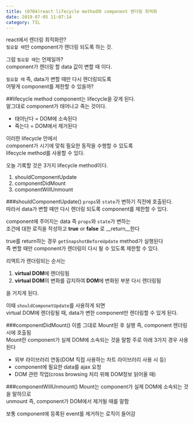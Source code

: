 ```yaml
---
title: (0704)react lifecycle method와 component 렌더링 최적화
date: 2019-07-05 11:07:14
category: TIL
---
```


react에서 렌더링 최적화란?  
`필요할 때`만 component가 렌더링 되도록 하는 것.  
  
그럼 `필요할 때`는 언제일까?  
component가 렌더링 할 data 값이 변할 때 이다.  

`필요할 때` 즉, data가 변할 때만 다시 렌더링되도록  
어떻게 component를 제한할 수 있을까?  

##lifecycle method
component는 lifecycle을 갖게 된다.  
말그대로 component가 태어나고 죽는 것이다.  
  
- 태어난다 = DOM에 소속된다  
- 죽는다 = DOM에서 제거된다

이러한 lifecycle 안에서  
component가 시기에 맞춰 필요한 동작을 수행할 수 있도록  
lifecycle method를 사용할 수 있다.  
  
오늘 기록할 것은 3가지 lifecycle method이다.  

1. shouldComponentUpdate
2. componentDidMount
3. componentWillUnmount

###shouldComponentUpdate()
`props`와 `state`가 변하기 직전에 호출된다.  
따라서 data가 변할 때만 다시 렌더링 되도록 component를 제한할 수 있다.  
  
component에 주어지는 data 즉 `props`와 `state`가 변하는  
조건에 대한 로직을 작성하고 **true** or **false** 로 __return__한다
  
true를 return하는 경우 `getSnapshotBeforeUpdate` method가 실행된다  
즉 변할 때만 component가 렌더링이 다시 될 수 있도록 제한할 수 있다.  
  
리액트가 렌더링되는 순서는  

1. **virtual DOM**에 렌더링됨
2. **virtual DOM**의 변화를 감지하여 **DOM**에 변화된 부분 다시 렌더링됨

을 거치게 된다.  

이때 `shouldComponetUpdate`를 사용하게 되면  
virtual DOM에 렌더링될 때, data가 변한 component만 렌더링할 수 있게 된다.  

###componentDidMount()
이름 그대로 Mount된 후 실행 즉, component 렌더링 시에 호출됨  
Mount란 component가 실제 DOM에 소속되는 것을 말함
주로 아래 3가지 경우 사용된다  

- 외부 라이브러리 연동(DOM 직접 사용하는 차트 라이브러리 사용 시 등)
- component에 필요한 data를 ajax 요청
- DOM 관련 작업(cross browsing 처리 위해 DOM정보 읽어올 때)

###componentWillUnmount()
Mount는 component가 실제 DOM에 소속되는 것을 말하므로  
unmount 즉, component가 DOM에서 제거될 때를 말함  

보통 component에 등록된 event를 제거하는 로직이 들어감  


